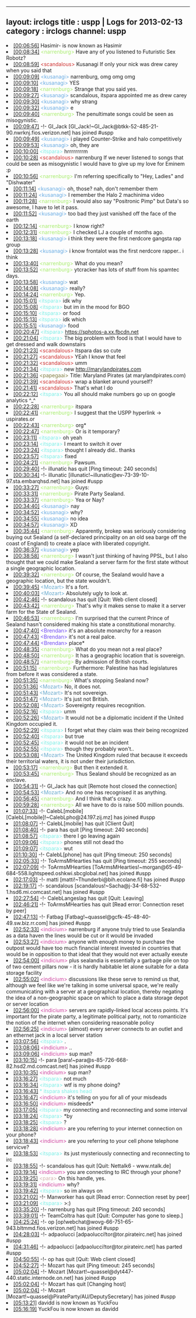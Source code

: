 
---
layout: irclogs
title : uspp | Logs for 2013-02-13
category : irclogs
channel: uspp
---
<li class="logitem"><a href="#00:06:56" name="00:06:56" class="time">[00:06:56]</a> <span class="nick">Hasimir-</span> is now known as <span class="nick">Hasimir</span> </li>
<li class="logitem"><a href="#00:08:34" name="00:08:34" class="time">[00:08:34]</a> <span class="person" style="color:#a8ec6e">&lt;narrenburg&gt;</span> Have any of you listened to Futuristic Sex Robotz? </li>
<li class="logitem"><a href="#00:08:59" name="00:08:59" class="time">[00:08:59]</a> <span class="person" style="color:#ce3130">&lt;scandalous&gt;</span> Kusanagi If only your nick was drew carey when you said that </li>
<li class="logitem"><a href="#00:09:09" name="00:09:09" class="time">[00:09:09]</a> <span class="person" style="color:#6aace3">&lt;kusanagi&gt;</span> narrenburg, omg omg omg </li>
<li class="logitem"><a href="#00:09:10" name="00:09:10" class="time">[00:09:10]</a> <span class="person" style="color:#6aace3">&lt;kusanagi&gt;</span> YES </li>
<li class="logitem"><a href="#00:09:18" name="00:09:18" class="time">[00:09:18]</a> <span class="person" style="color:#a8ec6e">&lt;narrenburg&gt;</span> Strange that you said yes. </li>
<li class="logitem"><a href="#00:09:27" name="00:09:27" class="time">[00:09:27]</a> <span class="person" style="color:#6aace3">&lt;kusanagi&gt;</span> scandalous, itspara appointed me as drew carey </li>
<li class="logitem"><a href="#00:09:30" name="00:09:30" class="time">[00:09:30]</a> <span class="person" style="color:#6aace3">&lt;kusanagi&gt;</span> why strang </li>
<li class="logitem"><a href="#00:09:32" name="00:09:32" class="time">[00:09:32]</a> <span class="person" style="color:#6aace3">&lt;kusanagi&gt;</span> e </li>
<li class="logitem"><a href="#00:09:40" name="00:09:40" class="time">[00:09:40]</a> <span class="person" style="color:#a8ec6e">&lt;narrenburg&gt;</span> The penultimate songs could be seen as misogynistic. </li>
<li class="logitem"><a href="#00:09:47" name="00:09:47" class="time">[00:09:47]</a> -!- <span class="join">GI_Jack</span> [GI_Jack!~GI_Jack@btkk-52-485-21-90.nwrknj.fios.verizon.net] has joined #uspp </li>
<li class="logitem"><a href="#00:09:49" name="00:09:49" class="time">[00:09:49]</a> <span class="person" style="color:#6aace3">&lt;kusanagi&gt;</span> i played Counter-Strike and halo competitively </li>
<li class="logitem"><a href="#00:09:53" name="00:09:53" class="time">[00:09:53]</a> <span class="person" style="color:#6aace3">&lt;kusanagi&gt;</span> oh, they are </li>
<li class="logitem"><a href="#00:10:00" name="00:10:00" class="time">[00:10:00]</a> <span class="person" style="color:#7deee6">&lt;itspara&gt;</span> hrrrrrrrrm </li>
<li class="logitem"><a href="#00:10:28" name="00:10:28" class="time">[00:10:28]</a> <span class="person" style="color:#ce3130">&lt;scandalous&gt;</span> narrenburg If we never listened to songs that could be seen as misogynistic I would have to give up my love for Eminem :p </li>
<li class="logitem"><a href="#00:10:56" name="00:10:56" class="time">[00:10:56]</a> <span class="person" style="color:#a8ec6e">&lt;narrenburg&gt;</span> I'm referring specifically to "Hey, Ladies" and "Dishwater" </li>
<li class="logitem"><a href="#00:11:14" name="00:11:14" class="time">[00:11:14]</a> <span class="person" style="color:#6aace3">&lt;kusanagi&gt;</span> oh, those? nah, don't remember them </li>
<li class="logitem"><a href="#00:11:24" name="00:11:24" class="time">[00:11:24]</a> <span class="person" style="color:#6aace3">&lt;kusanagi&gt;</span> I remember the Halo 2 machinima video </li>
<li class="logitem"><a href="#00:11:28" name="00:11:28" class="time">[00:11:28]</a> <span class="person" style="color:#a8ec6e">&lt;narrenburg&gt;</span> I would also say "Positronic Pimp" but Data's so awesome, I have to let it pass. </li>
<li class="logitem"><a href="#00:11:52" name="00:11:52" class="time">[00:11:52]</a> <span class="person" style="color:#6aace3">&lt;kusanagi&gt;</span> too bad they just vanished off the face of the earth </li>
<li class="logitem"><a href="#00:12:14" name="00:12:14" class="time">[00:12:14]</a> <span class="person" style="color:#a8ec6e">&lt;narrenburg&gt;</span> I know right? </li>
<li class="logitem"><a href="#00:12:31" name="00:12:31" class="time">[00:12:31]</a> <span class="person" style="color:#a8ec6e">&lt;narrenburg&gt;</span> I checked LJ a couple of months ago. </li>
<li class="logitem"><a href="#00:13:18" name="00:13:18" class="time">[00:13:18]</a> <span class="person" style="color:#6aace3">&lt;kusanagi&gt;</span> i think they were the first nerdcore gangsta rap group </li>
<li class="logitem"><a href="#00:13:28" name="00:13:28" class="time">[00:13:28]</a> <span class="person" style="color:#6aace3">&lt;kusanagi&gt;</span> i know frontalot was the first nerdcore rapper.. i think </li>
<li class="logitem"><a href="#00:13:40" name="00:13:40" class="time">[00:13:40]</a> <span class="person" style="color:#a8ec6e">&lt;narrenburg&gt;</span> What do you mean? </li>
<li class="logitem"><a href="#00:13:52" name="00:13:52" class="time">[00:13:52]</a> <span class="person" style="color:#a8ec6e">&lt;narrenburg&gt;</span> ytcracker has lots of stuff from his spamtec days. </li>
<li class="logitem"><a href="#00:13:58" name="00:13:58" class="time">[00:13:58]</a> <span class="person" style="color:#6aace3">&lt;kusanagi&gt;</span> wat </li>
<li class="logitem"><a href="#00:14:08" name="00:14:08" class="time">[00:14:08]</a> <span class="person" style="color:#6aace3">&lt;kusanagi&gt;</span> really? </li>
<li class="logitem"><a href="#00:14:24" name="00:14:24" class="time">[00:14:24]</a> <span class="person" style="color:#a8ec6e">&lt;narrenburg&gt;</span> Yep. </li>
<li class="logitem"><a href="#00:15:01" name="00:15:01" class="time">[00:15:01]</a> <span class="person" style="color:#7deee6">&lt;itspara&gt;</span> idk why </li>
<li class="logitem"><a href="#00:15:08" name="00:15:08" class="time">[00:15:08]</a> <span class="person" style="color:#7deee6">&lt;itspara&gt;</span> but im in the mood for BGO </li>
<li class="logitem"><a href="#00:15:10" name="00:15:10" class="time">[00:15:10]</a> <span class="person" style="color:#7deee6">&lt;itspara&gt;</span> or food </li>
<li class="logitem"><a href="#00:15:13" name="00:15:13" class="time">[00:15:13]</a> <span class="person" style="color:#7deee6">&lt;itspara&gt;</span> idk which </li>
<li class="logitem"><a href="#00:15:51" name="00:15:51" class="time">[00:15:51]</a> <span class="person" style="color:#6aace3">&lt;kusanagi&gt;</span> food </li>
<li class="logitem"><a href="#00:20:47" name="00:20:47" class="time">[00:20:47]</a> <span class="person" style="color:#7deee6">&lt;itspara&gt;</span> <a href="https://sphotos-a.xx.fbcdn.net/hphotos-ash3/69602_489948051067697_60199002_n.jpg" target="_blank">https://sphotos-a.xx.fbcdn.net</a> </li>
<li class="logitem"><a href="#00:21:04" name="00:21:04" class="time">[00:21:04]</a> <span class="person" style="color:#7deee6">&lt;itspara&gt;</span> The big problem with food is that I would have to get dressed and walk downstairs </li>
<li class="logitem"><a href="#00:21:23" name="00:21:23" class="time">[00:21:23]</a> <span class="person" style="color:#ce3130">&lt;scandalous&gt;</span> Itspara das so cute </li>
<li class="logitem"><a href="#00:21:27" name="00:21:27" class="time">[00:21:27]</a> <span class="person" style="color:#ce3130">&lt;scandalous&gt;</span> YEah I know that feel </li>
<li class="logitem"><a href="#00:21:32" name="00:21:32" class="time">[00:21:32]</a> <span class="person" style="color:#ce3130">&lt;scandalous&gt;</span> umm </li>
<li class="logitem"><a href="#00:21:34" name="00:21:34" class="time">[00:21:34]</a> <span class="person" style="color:#7deee6">&lt;itspara&gt;</span> new <a href="http://marylandpirates.com" target="_blank">http://marylandpirates.com</a> </li>
<li class="logitem"><a href="#00:21:36" name="00:21:36" class="time">[00:21:36]</a> <span class="person" style="color:#817e41">&lt;papegaai&gt;</span> Title: Maryland Pirates (at marylandpirates.com) </li>
<li class="logitem"><a href="#00:21:39" name="00:21:39" class="time">[00:21:39]</a> <span class="person" style="color:#ce3130">&lt;scandalous&gt;</span> wrap a blanket around yourself? </li>
<li class="logitem"><a href="#00:21:41" name="00:21:41" class="time">[00:21:41]</a> <span class="person" style="color:#ce3130">&lt;scandalous&gt;</span> That's what I do </li>
<li class="logitem"><a href="#00:22:12" name="00:22:12" class="time">[00:22:12]</a> <span class="person" style="color:#7deee6">&lt;itspara&gt;</span> You all should make numbers go up on google analytics ^_^ </li>
<li class="logitem"><a href="#00:22:28" name="00:22:28" class="time">[00:22:28]</a> <span class="person" style="color:#a8ec6e">&lt;narrenburg&gt;</span> itspara </li>
<li class="logitem"><a href="#00:22:41" name="00:22:41" class="time">[00:22:41]</a> <span class="person" style="color:#a8ec6e">&lt;narrenburg&gt;</span> I suggest that the USPP hyperlink -&gt; uspirates.or </li>
<li class="logitem"><a href="#00:22:43" name="00:22:43" class="time">[00:22:43]</a> <span class="person" style="color:#a8ec6e">&lt;narrenburg&gt;</span> org* </li>
<li class="logitem"><a href="#00:22:47" name="00:22:47" class="time">[00:22:47]</a> <span class="person" style="color:#a8ec6e">&lt;narrenburg&gt;</span> Or is it temporary? </li>
<li class="logitem"><a href="#00:23:11" name="00:23:11" class="time">[00:23:11]</a> <span class="person" style="color:#7deee6">&lt;itspara&gt;</span> oh yeah </li>
<li class="logitem"><a href="#00:23:14" name="00:23:14" class="time">[00:23:14]</a> <span class="person" style="color:#7deee6">&lt;itspara&gt;</span> I meant to switch it over </li>
<li class="logitem"><a href="#00:23:24" name="00:23:24" class="time">[00:23:24]</a> <span class="person" style="color:#7deee6">&lt;itspara&gt;</span> thought I already did.. thanks </li>
<li class="logitem"><a href="#00:23:57" name="00:23:57" class="time">[00:23:57]</a> <span class="person" style="color:#7deee6">&lt;itspara&gt;</span> fixed </li>
<li class="logitem"><a href="#00:24:21" name="00:24:21" class="time">[00:24:21]</a> <span class="person" style="color:#a8ec6e">&lt;narrenburg&gt;</span> Pawsum. </li>
<li class="logitem"><a href="#00:29:40" name="00:29:40" class="time">[00:29:40]</a> -!- <span class="quit">illunatic</span> has quit [Ping timeout: 240 seconds] </li>
<li class="logitem"><a href="#00:30:34" name="00:30:34" class="time">[00:30:34]</a> -!- <span class="join">illunatic</span> [illunatic!~illunatic@ev-73-39-10-97.sta.embarqhsd.net] has joined #uspp </li>
<li class="logitem"><a href="#00:33:27" name="00:33:27" class="time">[00:33:27]</a> <span class="person" style="color:#a8ec6e">&lt;narrenburg&gt;</span> Guys: </li>
<li class="logitem"><a href="#00:33:31" name="00:33:31" class="time">[00:33:31]</a> <span class="person" style="color:#a8ec6e">&lt;narrenburg&gt;</span> Pirate Party Sealand. </li>
<li class="logitem"><a href="#00:33:37" name="00:33:37" class="time">[00:33:37]</a> <span class="person" style="color:#a8ec6e">&lt;narrenburg&gt;</span> Yea or Nay? </li>
<li class="logitem"><a href="#00:34:40" name="00:34:40" class="time">[00:34:40]</a> <span class="person" style="color:#6aace3">&lt;kusanagi&gt;</span> nay </li>
<li class="logitem"><a href="#00:34:52" name="00:34:52" class="time">[00:34:52]</a> <span class="person" style="color:#6aace3">&lt;kusanagi&gt;</span> why? </li>
<li class="logitem"><a href="#00:34:55" name="00:34:55" class="time">[00:34:55]</a> <span class="person" style="color:#6aace3">&lt;kusanagi&gt;</span> no idea </li>
<li class="logitem"><a href="#00:34:57" name="00:34:57" class="time">[00:34:57]</a> <span class="person" style="color:#6aace3">&lt;kusanagi&gt;</span> XD </li>
<li class="logitem"><a href="#00:35:44" name="00:35:44" class="time">[00:35:44]</a> <span class="person" style="color:#a8ec6e">&lt;narrenburg&gt;</span> Apparently, brokep was seriously considering buying out Sealand (a self-declared principality on an old sea barge off the coast of England) to create a place with liberated copyright. </li>
<li class="logitem"><a href="#00:36:37" name="00:36:37" class="time">[00:36:37]</a> <span class="person" style="color:#6aace3">&lt;kusanagi&gt;</span> yep </li>
<li class="logitem"><a href="#00:38:58" name="00:38:58" class="time">[00:38:58]</a> <span class="person" style="color:#a8ec6e">&lt;narrenburg&gt;</span> I wasn't just thinking of having PPSL, but I also thought that we could make Sealand a server farm for the first state without a single geographic location. </li>
<li class="logitem"><a href="#00:39:32" name="00:39:32" class="time">[00:39:32]</a> <span class="person" style="color:#a8ec6e">&lt;narrenburg&gt;</span> Of course, the Sealand would have a geographic location, but the state wouldn't. </li>
<li class="logitem"><a href="#00:39:45" name="00:39:45" class="time">[00:39:45]</a> <span class="person" style="color:#67a9cd">&lt;Mozart&gt;</span> It's a fort. </li>
<li class="logitem"><a href="#00:40:03" name="00:40:03" class="time">[00:40:03]</a> <span class="person" style="color:#67a9cd">&lt;Mozart&gt;</span> Absolutely ugly to look at. </li>
<li class="logitem"><a href="#00:42:46" name="00:42:46" class="time">[00:42:46]</a> -!- <span class="quit">scandalous</span> has quit [Quit: Web client closed] </li>
<li class="logitem"><a href="#00:43:42" name="00:43:42" class="time">[00:43:42]</a> <span class="person" style="color:#a8ec6e">&lt;narrenburg&gt;</span> That's why it makes sense to make it a server farm for the State of Sealand. </li>
<li class="logitem"><a href="#00:46:53" name="00:46:53" class="time">[00:46:53]</a> <span class="person" style="color:#a8ec6e">&lt;narrenburg&gt;</span> I'm surprised that the current Prince of Sealand hasn't considered making his state a constitutional monarchy. </li>
<li class="logitem"><a href="#00:47:40" name="00:47:40" class="time">[00:47:40]</a> <span class="person" style="color:#6e49f3">&lt;Brendan&gt;</span> it's an absolute monarchy for a reason  </li>
<li class="logitem"><a href="#00:47:43" name="00:47:43" class="time">[00:47:43]</a> <span class="person" style="color:#6e49f3">&lt;Brendan&gt;</span> it's not a real palce. </li>
<li class="logitem"><a href="#00:47:44" name="00:47:44" class="time">[00:47:44]</a> <span class="person" style="color:#6e49f3">&lt;Brendan&gt;</span> place*  </li>
<li class="logitem"><a href="#00:48:35" name="00:48:35" class="time">[00:48:35]</a> <span class="person" style="color:#a8ec6e">&lt;narrenburg&gt;</span> What do you mean not a real place? </li>
<li class="logitem"><a href="#00:48:50" name="00:48:50" class="time">[00:48:50]</a> <span class="person" style="color:#a8ec6e">&lt;narrenburg&gt;</span> It has a geographic location that is sovereign. </li>
<li class="logitem"><a href="#00:48:57" name="00:48:57" class="time">[00:48:57]</a> <span class="person" style="color:#a8ec6e">&lt;narrenburg&gt;</span> By admission of British courts. </li>
<li class="logitem"><a href="#00:51:15" name="00:51:15" class="time">[00:51:15]</a> <span class="person" style="color:#a8ec6e">&lt;narrenburg&gt;</span> Furthermore: Palestine has had legislatures from before it was considered a state. </li>
<li class="logitem"><a href="#00:51:35" name="00:51:35" class="time">[00:51:35]</a> <span class="person" style="color:#a8ec6e">&lt;narrenburg&gt;</span> What's stopping Sealand now? </li>
<li class="logitem"><a href="#00:51:36" name="00:51:36" class="time">[00:51:36]</a> <span class="person" style="color:#67a9cd">&lt;Mozart&gt;</span> No, it does not. </li>
<li class="logitem"><a href="#00:51:43" name="00:51:43" class="time">[00:51:43]</a> <span class="person" style="color:#67a9cd">&lt;Mozart&gt;</span> It's not sovereign. </li>
<li class="logitem"><a href="#00:51:47" name="00:51:47" class="time">[00:51:47]</a> <span class="person" style="color:#67a9cd">&lt;Mozart&gt;</span> It's just not British. </li>
<li class="logitem"><a href="#00:52:08" name="00:52:08" class="time">[00:52:08]</a> <span class="person" style="color:#67a9cd">&lt;Mozart&gt;</span> Sovereignty requires recognition. </li>
<li class="logitem"><a href="#00:52:16" name="00:52:16" class="time">[00:52:16]</a> <span class="person" style="color:#7deee6">&lt;itspara&gt;</span> umm </li>
<li class="logitem"><a href="#00:52:26" name="00:52:26" class="time">[00:52:26]</a> <span class="person" style="color:#67a9cd">&lt;Mozart&gt;</span> It would not be a diplomatic incident if the United Kingdom occupied it. </li>
<li class="logitem"><a href="#00:52:29" name="00:52:29" class="time">[00:52:29]</a> <span class="person" style="color:#7deee6">&lt;itspara&gt;</span> I forget what they claim was their being recognized </li>
<li class="logitem"><a href="#00:52:40" name="00:52:40" class="time">[00:52:40]</a> <span class="person" style="color:#7deee6">&lt;itspara&gt;</span> but true </li>
<li class="logitem"><a href="#00:52:45" name="00:52:45" class="time">[00:52:45]</a> <span class="person" style="color:#7deee6">&lt;itspara&gt;</span> it would not be an incident </li>
<li class="logitem"><a href="#00:52:55" name="00:52:55" class="time">[00:52:55]</a> <span class="person" style="color:#7deee6">&lt;itspara&gt;</span> though they probably won't.. </li>
<li class="logitem"><a href="#00:53:08" name="00:53:08" class="time">[00:53:08]</a> <span class="person" style="color:#67a9cd">&lt;Mozart&gt;</span> The United Kingdom ruled that because it exceeds their territorial waters, it is not under their jurisdiction. </li>
<li class="logitem"><a href="#00:53:17" name="00:53:17" class="time">[00:53:17]</a> <span class="person" style="color:#a8ec6e">&lt;narrenburg&gt;</span> But then it extended it. </li>
<li class="logitem"><a href="#00:53:45" name="00:53:45" class="time">[00:53:45]</a> <span class="person" style="color:#a8ec6e">&lt;narrenburg&gt;</span> Thus Sealand should be recognized as an enclave. </li>
<li class="logitem"><a href="#00:54:31" name="00:54:31" class="time">[00:54:31]</a> -!- <span class="quit">GI_Jack</span> has quit [Remote host closed the connection] </li>
<li class="logitem"><a href="#00:54:53" name="00:54:53" class="time">[00:54:53]</a> <span class="person" style="color:#67a9cd">&lt;Mozart&gt;</span> And no one has recognised it as anything. </li>
<li class="logitem"><a href="#00:56:45" name="00:56:45" class="time">[00:56:45]</a> <span class="person" style="color:#a8ec6e">&lt;narrenburg&gt;</span> And I think that's crazy. </li>
<li class="logitem"><a href="#00:59:28" name="00:59:28" class="time">[00:59:28]</a> <span class="person" style="color:#a8ec6e">&lt;narrenburg&gt;</span> All we have to do is raise 500 million pounds. </li>
<li class="logitem"><a href="#01:07:33" name="01:07:33" class="time">[01:07:33]</a> -!- <span class="join">CalebL[mobile]</span> [CalebL[mobile]!~CalebLpho@24.197.zij.mz] has joined #uspp </li>
<li class="logitem"><a href="#01:08:07" name="01:08:07" class="time">[01:08:07]</a> -!- <span class="quit">CalebL[mobile]</span> has quit [Client Quit] </li>
<li class="logitem"><a href="#01:08:40" name="01:08:40" class="time">[01:08:40]</a> -!- <span class="quit">para</span> has quit [Ping timeout: 240 seconds] </li>
<li class="logitem"><a href="#01:08:57" name="01:08:57" class="time">[01:08:57]</a> <span class="person" style="color:#7deee6">&lt;itspara&gt;</span> there I go leaving again </li>
<li class="logitem"><a href="#01:09:06" name="01:09:06" class="time">[01:09:06]</a> <span class="person" style="color:#7deee6">&lt;itspara&gt;</span> phones still not dead tho </li>
<li class="logitem"><a href="#01:09:07" name="01:09:07" class="time">[01:09:07]</a> <span class="person" style="color:#7deee6">&lt;itspara&gt;</span> wut </li>
<li class="logitem"><a href="#01:10:30" name="01:10:30" class="time">[01:10:30]</a> -!- <span class="quit">CalebL[phone]</span> has quit [Ping timeout: 250 seconds] </li>
<li class="logitem"><a href="#02:05:33" name="02:05:33" class="time">[02:05:33]</a> -!- <span class="quit">ToArmsMHearties</span> has quit [Ping timeout: 255 seconds] </li>
<li class="logitem"><a href="#02:07:09" name="02:07:09" class="time">[02:07:09]</a> -!- <span class="join">ToArmsMHearties</span> [ToArmsMHearties!~morgan@65-49-684-558.lightspeed.oshkwi.sbcglobal.net] has joined #uspp </li>
<li class="logitem"><a href="#02:17:03" name="02:17:03" class="time">[02:17:03]</a> -!- <span class="join">matti</span> [matti!~Thunderbi@bih.ecolane.fi] has joined #uspp </li>
<li class="logitem"><a href="#02:19:17" name="02:19:17" class="time">[02:19:17]</a> -!- <span class="join">scandalous</span> [scandalous!~Sacha@j-34-68-532-1.hsd6.mi.comcast.net] has joined #uspp </li>
<li class="logitem"><a href="#02:27:54" name="02:27:54" class="time">[02:27:54]</a> -!- <span class="quit">CalebLangeslag</span> has quit [Quit: Leaving] </li>
<li class="logitem"><a href="#02:46:21" name="02:46:21" class="time">[02:46:21]</a> -!- <span class="quit">ToArmsMHearties</span> has quit [Read error: Connection reset by peer] </li>
<li class="logitem"><a href="#02:47:13" name="02:47:13" class="time">[02:47:13]</a> -!- <span class="join">Fatbag</span> [Fatbag!~quassel@gcfk-45-48-40-49.sw.biz.rr.com] has joined #uspp </li>
<li class="logitem"><a href="#02:52:33" name="02:52:33" class="time">[02:52:33]</a> <span class="person" style="color:#ce429e">&lt;indicium&gt;</span> narrenburg if anyone truly tried to use Sealandia as a data haven the lines would be cut or it would be invaded </li>
<li class="logitem"><a href="#02:53:27" name="02:53:27" class="time">[02:53:27]</a> <span class="person" style="color:#ce429e">&lt;indicium&gt;</span> anyone with enough money to purchase the outpost would have too much financial interest invested in countries that would be in opposition to that ideal that they would not ever actually exeute </li>
<li class="logitem"><a href="#02:54:00" name="02:54:00" class="time">[02:54:00]</a> <span class="person" style="color:#ce429e">&lt;indicium&gt;</span> plus sealandia is essentially a garbage pile on top of two cement pillars now - it is hardly habitable let alone suitable for a data storage facility </li>
<li class="logitem"><a href="#02:55:02" name="02:55:02" class="time">[02:55:02]</a> <span class="person" style="color:#ce429e">&lt;indicium&gt;</span> discussions like these serve to remind us that, although we feel like we're talking in some universal space, we're really communicating with a server at a geographical location, thereby negating the idea of a non-geographic space on which to place a data storage depot or server location </li>
<li class="logitem"><a href="#02:56:00" name="02:56:00" class="time">[02:56:00]</a> <span class="person" style="color:#ce429e">&lt;indicium&gt;</span> servers are rapidly-linked local access points.  It's important for the pirate party, a legitimate political party, not to romanticize the notion of the internet when considering reasonable policy </li>
<li class="logitem"><a href="#02:56:25" name="02:56:25" class="time">[02:56:25]</a> <span class="person" style="color:#ce429e">&lt;indicium&gt;</span> (almost) every server connects to an outlet and an ethernet jack in a local server station </li>
<li class="logitem"><a href="#03:07:56" name="03:07:56" class="time">[03:07:56]</a> <span class="person" style="color:#7deee6">&lt;itspara&gt;</span> . </li>
<li class="logitem"><a href="#03:08:06" name="03:08:06" class="time">[03:08:06]</a> <span class="person" style="color:#ce429e">&lt;indicium&gt;</span> .. </li>
<li class="logitem"><a href="#03:09:06" name="03:09:06" class="time">[03:09:06]</a> <span class="person" style="color:#ce429e">&lt;indicium&gt;</span> sup man? </li>
<li class="logitem"><a href="#03:10:15" name="03:10:15" class="time">[03:10:15]</a> -!- <span class="join">para</span> [para!~para@s-85-726-668-82.hsd2.md.comcast.net] has joined #uspp </li>
<li class="logitem"><a href="#03:10:35" name="03:10:35" class="time">[03:10:35]</a> <span class="person" style="color:#ce429e">&lt;indicium&gt;</span> sup man? </li>
<li class="logitem"><a href="#03:16:27" name="03:16:27" class="time">[03:16:27]</a> <span class="person" style="color:#7deee6">&lt;itspara&gt;</span> not much </li>
<li class="logitem"><a href="#03:16:34" name="03:16:34" class="time">[03:16:34]</a> <span class="person" style="color:#7deee6">&lt;itspara&gt;</span> wtf is my phone doing? </li>
<li class="logitem"><a href="#03:16:43" name="03:16:43" class="time">[03:16:43]</a> <span class="person" style="color:#7deee6">* itspara shakes head</span> </li>
<li class="logitem"><a href="#03:16:47" name="03:16:47" class="time">[03:16:47]</a> <span class="person" style="color:#ce429e">&lt;indicium&gt;</span> it's telling on you for all of your misdeads </li>
<li class="logitem"><a href="#03:16:50" name="03:16:50" class="time">[03:16:50]</a> <span class="person" style="color:#ce429e">&lt;indicium&gt;</span> misdeeds* </li>
<li class="logitem"><a href="#03:17:05" name="03:17:05" class="time">[03:17:05]</a> <span class="person" style="color:#7deee6">&lt;itspara&gt;</span> my connecting and reconnecting and some interval </li>
<li class="logitem"><a href="#03:18:24" name="03:18:24" class="time">[03:18:24]</a> <span class="person" style="color:#7deee6">&lt;itspara&gt;</span> *by </li>
<li class="logitem"><a href="#03:18:25" name="03:18:25" class="time">[03:18:25]</a> <span class="person" style="color:#7deee6">&lt;itspara&gt;</span> ? </li>
<li class="logitem"><a href="#03:18:28" name="03:18:28" class="time">[03:18:28]</a> <span class="person" style="color:#ce429e">&lt;indicium&gt;</span> are you referring to your internet connection on your phone? </li>
<li class="logitem"><a href="#03:18:43" name="03:18:43" class="time">[03:18:43]</a> <span class="person" style="color:#ce429e">&lt;indicium&gt;</span> are you referring to your cell phone telephone servicve? </li>
<li class="logitem"><a href="#03:18:53" name="03:18:53" class="time">[03:18:53]</a> <span class="person" style="color:#7deee6">&lt;itspara&gt;</span> its just mysteriously connecting and reconnecting to irc </li>
<li class="logitem"><a href="#03:18:55" name="03:18:55" class="time">[03:18:55]</a> -!- <span class="quit">scandalous</span> has quit [Quit: Nettalk6 - www.ntalk.de] </li>
<li class="logitem"><a href="#03:19:14" name="03:19:14" class="time">[03:19:14]</a> <span class="person" style="color:#ce429e">&lt;indicium&gt;</span> you are connecting to IRC through your phone? </li>
<li class="logitem"><a href="#03:19:25" name="03:19:25" class="time">[03:19:25]</a> <span class="person" style="color:#d3afac">&lt;para&gt;</span> On this handle, yes. </li>
<li class="logitem"><a href="#03:19:31" name="03:19:31" class="time">[03:19:31]</a> <span class="person" style="color:#ce429e">&lt;indicium&gt;</span> why? </li>
<li class="logitem"><a href="#03:19:42" name="03:19:42" class="time">[03:19:42]</a> <span class="person" style="color:#7deee6">&lt;itspara&gt;</span> so im always on </li>
<li class="logitem"><a href="#03:21:02" name="03:21:02" class="time">[03:21:02]</a> -!- <span class="quit">Manworker</span> has quit [Read error: Connection reset by peer] </li>
<li class="logitem"><a href="#03:21:09" name="03:21:09" class="time">[03:21:09]</a> <span class="person" style="color:#7deee6">&lt;itspara&gt;</span> &gt;:) </li>
<li class="logitem"><a href="#03:35:20" name="03:35:20" class="time">[03:35:20]</a> -!- <span class="quit">narrenburg</span> has quit [Ping timeout: 240 seconds] </li>
<li class="logitem"><a href="#03:39:01" name="03:39:01" class="time">[03:39:01]</a> -!- <span class="quit">TeamColtra</span> has quit [Quit: Computer has gone to sleep.] </li>
<li class="logitem"><a href="#04:25:24" name="04:25:24" class="time">[04:25:24]</a> -!- <span class="join">op</span> [op!webchat@wovg-66-751-65-943.bltmmd.fios.verizon.net] has joined #uspp </li>
<li class="logitem"><a href="#04:28:03" name="04:28:03" class="time">[04:28:03]</a> -!- <span class="join">adpaolucci</span> [adpaolucci!tor@tor.pirateirc.net] has joined #uspp </li>
<li class="logitem"><a href="#04:31:46" name="04:31:46" class="time">[04:31:46]</a> -!- <span class="part">adpaolucci</span> [adpaolucci!tor@tor.pirateirc.net] has parted #uspp </li>
<li class="logitem"><a href="#04:50:55" name="04:50:55" class="time">[04:50:55]</a> -!- <span class="quit">op</span> has quit [Quit: Web client closed] </li>
<li class="logitem"><a href="#04:52:27" name="04:52:27" class="time">[04:52:27]</a> -!- <span class="quit">Mozart</span> has quit [Ping timeout: 245 seconds] </li>
<li class="logitem"><a href="#05:02:04" name="05:02:04" class="time">[05:02:04]</a> -!- <span class="join">Mozart</span> [Mozart!~quassel@dyt447-440.static.internode.on.net] has joined #uspp </li>
<li class="logitem"><a href="#05:02:04" name="05:02:04" class="time">[05:02:04]</a> -!- <span class="quit">Mozart</span> has quit [Changing host] </li>
<li class="logitem"><a href="#05:02:04" name="05:02:04" class="time">[05:02:04]</a> -!- <span class="join">Mozart</span> [Mozart!~quassel@PirateParty/AU/DeputySecretary] has joined #uspp </li>
<li class="logitem"><a href="#05:13:21" name="05:13:21" class="time">[05:13:21]</a> <span class="nick">davidd</span> is now known as <span class="nick">YuckFou</span> </li>
<li class="logitem"><a href="#05:16:19" name="05:16:19" class="time">[05:16:19]</a> <span class="nick">YuckFou</span> is now known as <span class="nick">davidd</span> </li>


